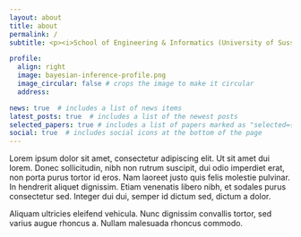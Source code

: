 ```yaml
---
layout: about
title: about
permalink: /
subtitle: <p><i>School of Engineering & Informatics (University of Sussex)</i></p>

profile:
  align: right
  image: bayesian-inference-profile.png 
  image_circular: false # crops the image to make it circular
  address: 

news: true  # includes a list of news items
latest_posts: true  # includes a list of the newest posts
selected_papers: true # includes a list of papers marked as "selected={true}"
social: true  # includes social icons at the bottom of the page
---
```


Lorem ipsum dolor sit amet, consectetur adipiscing elit. Ut sit amet dui lorem. Donec sollicitudin, nibh non rutrum suscipit, dui odio imperdiet erat, non porta purus tortor id eros. Nam laoreet justo quis felis molestie pulvinar. In hendrerit aliquet dignissim. Etiam venenatis libero nibh, et sodales purus consectetur sed. Integer dui dui, semper id dictum sed, dictum a dolor.

Aliquam ultricies eleifend vehicula. Nunc dignissim convallis tortor, sed varius augue rhoncus a. Nullam malesuada rhoncus commodo.
